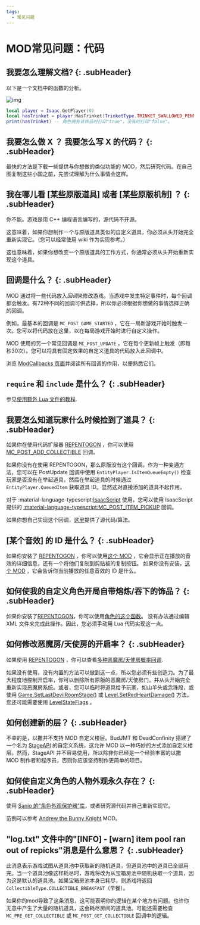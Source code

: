 ```yaml
---
tags:
  - 常见问题
---
```


# MOD常见问题：代码

## 我要怎么理解文档?</span> {: .subHeader}

以下是一个文档中的函数的分析。

![img](../images/docs_reading_guide.png)

```lua
local player = Isaac.GetPlayer(0)
local hasTrinket = player:HasTrinket(TrinketType.TRINKET_SWALLOWED_PENNY) -- 注意，第二个参数是可选的，默认值在等号后面。
print(hasTrinket) -- 角色拥有该饰品时打印"true"，没有时打印"false"。
```

## 我要怎么做 X ？ 我要怎么写 X 的代码？ {: .subHeader}

最快的方法是下载一些提供与你想做的类似功能的 MOD，然后研究代码。在自己图复制这些小国之前，先尝试理解为什么事情会这样。

## 我在哪儿看 [某些原版道具] 或者 [某些原版机制] ？ {: .subHeader}

你不能。游戏是用 C++ 编程语言编写的，源代码不开源。

这意味着，如果你想制作一个与原版道具类似的自定义道具，你必须从头开始完全重新实现它。（您可以经常使用 wiki 作为实现参考。）

这也意味着，如果你想改变一个原版道具的工作方式，你通常必须从头开始重新实现这个道具。

## 回调是什么？ {: .subHeader}

MOD 通过将一些代码放入*回调*来修改游戏。当游戏中发生特定事件时，每个回调都会触发。有72种不同的回调可供选择，所以你必须根据你想做的事情选择正确的回调。

例如，最基本的回调是 `MC_POST_GAME_STARTED` ，它在一局新游戏开始时触发一次。您可以将代码放在这里，以在每局游戏开始时进行自定义操作。

MOD 使用的另一个常见回调是 `MC_POST_UPDATE` ，它在每个更新帧上触发（即每秒30次）。您可以将具有固定效果的自定义道具的代码放入此回调中。

浏览 [ModCallbacks 页面](../enums/ModCallbacks.md)并阅读所有回调的作用，以便熟悉它们。

## `require` 和 `include` 是什么？ {: .subHeader}

参见[使用额外 Lua 文件的教程](../tutorials/Using-Additional-Lua-Files.md).

## 我要怎么知道玩家什么时候捡到了道具？ {: .subHeader}

如果你在使用代码扩展器 [REPENTOGON](https://repentogon.com/) ，你可以使用 [MC_POST_ADD_COLLECTIBLE](https://repentogon.com/enums/ModCallbacks.html#mc_post_add_collectible) 回调。

如果你没有在使用 REPENTOGON，那么原版没有这个回调。作为一种变通方法，您可以在 PostUpdate 回调中使用 `EntityPlayer.IsItemQueueEmpty()` 检查玩家是否没有在举起道具，然后在举起道具的时候通过 `EntityPlayer.QueuedItem` 获取道具 ID。显然这对直接添加的道具不起作用。

对于 :material-language-typescript:[IsaacScript](https://isaacscript.github.io/) 使用，您可以使用 IsaacScript 提供的 [:material-language-typescript:MC_POST_ITEM_PICKUP](https://isaacscript.github.io/docs/function-signatures-custom#mc_post_item_pickup) 回调。

如果你想自己实现这个回调，[这里](https://github.com/IsaacScript/isaacscript-common/blob/main/src/callbacks/itemPickup.ts)提供了源代码/算法。

## [某个音效] 的 ID 是什么？ {: .subHeader}

如果你安装了 [REPENTOGON](https://repentogon.com/) ，你可以使用[这个 MOD](https://steamcommunity.com/sharedfiles/filedetails/?id=3190950157) ，它会显示正在播放的音效的详细信息，还有一个将他们复制到剪贴板的复制按钮。
如果你没有安装，[这个 MOD](misc/sounds-display.lua) ，它会告诉你当前播放的任意音效的 ID 是什么。


## 如何使我的自定义角色开局自带熔炼/吞下的饰品？ {: .subHeader}

如果你安装了[REPENTOGON](https://repentogon.com/)，你可以使用[角色的这个函数](https://repentogon.com/EntityPlayer.html?h=add#addsmeltedtrinket)。
没有办法通过编辑 XML 文件来完成此操作。因此，您必须手动用 Lua 代码实现这一点。


## 如何修改恶魔房/天使房的开启率？ {: .subHeader}

如果使用 [REPENTOGON](https://repentogon.com) ，你可以查看[多种恶魔房/天使房概率回调](https://repentogon.com/examples/DealChance.html).

如果没有使用，没有内置的方法可以做到这一点，所以您必须有些创造力。为了最大程度地控制开启率，你可以删除所有原版的恶魔房/天使房门，并从头开始完全重新实现恶魔房系统。或者，您可以临时将道具给予玩家，如山羊头或念珠段，或使用 [Game.SetLastDevilRoomStage()](../Level.md#setlastdevilroomstage) 或 [Level.SetRedHeartDamage()](../Level.md#setredheartdamage) 方法。您还可能需要使用 [LevelStateFlags](../enums/LevelStateFlag.md) 。

## 如何创建新的层？ {: .subHeader}

不幸的是，以撒并不支持 MOD 自定义楼层。BudJMT 和 DeadConfinity 搭建了一个名为 [StageAPI](https://github.com/Meowlala/BOIStageAPI15) 的自定义系统，这允许 MOD 以一种巧妙的方式添加自定义楼层。然而，StageAPI 并不容易使用，所以除非你已经是一个经验丰富的以撒 MOD 制作者和程序员，否则你应该坚持制作更简单的项目。

## 如何使自定义角色的人物外观永久存在？ {: .subHeader}

使用 [Sanio 的“角色外观保护器”库](https://steamcommunity.com/sharedfiles/filedetails/?id=2541362255)，或者研究源代码并自己重新实现它。

范例可以参考 [Andrew the Bunny Knight](https://steamcommunity.com/sharedfiles/filedetails/?id=2531089854) MOD。

## "log.txt" 文件中的"[INFO] - [warn] item pool ran out of repicks"消息是什么意思？ {: .subHeader}

此消息表示游戏试图从道具池中获取新的随机道具，但道具池中的道具已全部用完。当一个道具池像这样耗尽时，游戏将改为从宝箱房池中随机获取一个道具，因为这是默认的道具池。如果宝箱房池本身已耗尽，则游戏将返回 `CollectibleType.COLLECTIBLE_BREAKFAST`（早餐）。

如果你的mod导致了这条消息，这可能表明你的逻辑在某个地方有问题。也许你无意中产生了大量的随机道具，这会耗尽房间的道具池。可能还需要检查 `MC_PRE_GET_COLLECTIBLE` 或 `MC_POST_GET_COLLECTIBLE` 回调中的逻辑。
